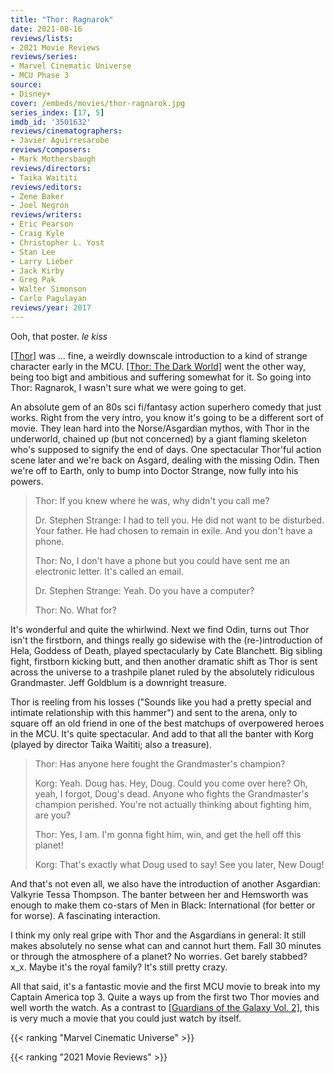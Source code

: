 ```yaml
---
title: "Thor: Ragnarok"
date: 2021-08-16
reviews/lists:
- 2021 Movie Reviews
reviews/series:
- Marvel Cinematic Universe
- MCU Phase 3
source:
- Disney+
cover: /embeds/movies/thor-ragnarok.jpg
series_index: [17, 5]
imdb_id: '3501632'
reviews/cinematographers:
- Javier Aguirresarobe
reviews/composers:
- Mark Mothersbaugh
reviews/directors:
- Taika Waititi
reviews/editors:
- Zene Baker
- Joel Negron
reviews/writers:
- Eric Pearson
- Craig Kyle
- Christopher L. Yost
- Stan Lee
- Larry Lieber
- Jack Kirby
- Greg Pak
- Walter Simonson
- Carlo Pagulayan
reviews/year: 2017
---
```


Ooh, that poster. *le kiss*

[[Thor]]() was ... fine, a weirdly downscale introduction to a kind of strange character early in the MCU. [[Thor: The Dark World]]() went the other way, being too bigt and ambitious and suffering somewhat for it. So going into Thor: Ragnarok, I wasn't sure what we were going to get.

An absolute gem of an 80s sci fi/fantasy action superhero comedy that just works. Right from the very intro, you know it's going to be a different sort of movie. They lean hard into the Norse/Asgardian mythos, with Thor in the underworld, chained up (but not concerned) by a giant flaming skeleton who's supposed to signify the end of days. One spectacular Thor'ful action scene later and we're back on Asgard, dealing with the missing Odin. Then we're off to Earth, only to bump into Doctor Strange, now fully into his powers. 

> Thor: If you knew where he was, why didn't you call me?
> 
> Dr. Stephen Strange: I had to tell you. He did not want to be disturbed. Your father. He had chosen to remain in exile. And you don't have a phone.
> 
> Thor: No, I don't have a phone but you could have sent me an electronic letter. It's called an email.
> 
> Dr. Stephen Strange: Yeah. Do you have a computer?
> 
> Thor: No. What for?

It's wonderful and quite the whirlwind. Next we find Odin, turns out Thor isn't the firstborn, and things really go sidewise with the (re-)introduction of Hela, Goddess of Death, played spectacularly by Cate Blanchett. Big sibling fight, firstborn kicking butt, and then another dramatic shift as Thor is sent across the universe to a trashpile planet ruled by the absolutely ridiculous Grandmaster. Jeff Goldblum is a downright treasure. 

Thor is reeling from his losses ("Sounds like you had a pretty special and intimate relationship with this hammer") and sent to the arena, only to square off an old friend in one of the best matchups of overpowered heroes in the MCU. It's quite spectacular. And add to that all the banter with Korg (played by director Taika Waititi; also a treasure).

> Thor: Has anyone here fought the Grandmaster's champion?
> 
> Korg: Yeah. Doug has. Hey, Doug. Could you come over here? Oh, yeah, I forgot, Doug's dead. Anyone who fights the Grandmaster's champion perished. You're not actually thinking about fighting him, are you?
> 
> Thor: Yes, I am. I'm gonna fight him, win, and get the hell off this planet!
> 
> Korg: That's exactly what Doug used to say! See you later, New Doug!

And that's not even all, we also have the introduction of another Asgardian: Valkyrie Tessa Thompson. The banter between her and Hemsworth was enough to make them co-stars of Men in Black: International (for better or for worse). A fascinating interaction.  

I think my only real gripe with Thor and the Asgardians in general: It still makes absolutely no sense what can and cannot hurt them. Fall 30 minutes or through the atmosphere of a planet? No worries. Get barely stabbed? x_x. Maybe it's the royal family? It's still pretty crazy.

All that said, it's a fantastic movie and the first MCU movie to break into my Captain America top 3. Quite a ways up from the first two Thor movies and well worth the watch. As a contrast to [[Guardians of the Galaxy Vol. 2]](), this is very much a movie that you could just watch by itself. 

{{< ranking "Marvel Cinematic Universe" >}}

{{< ranking "2021 Movie Reviews" >}}